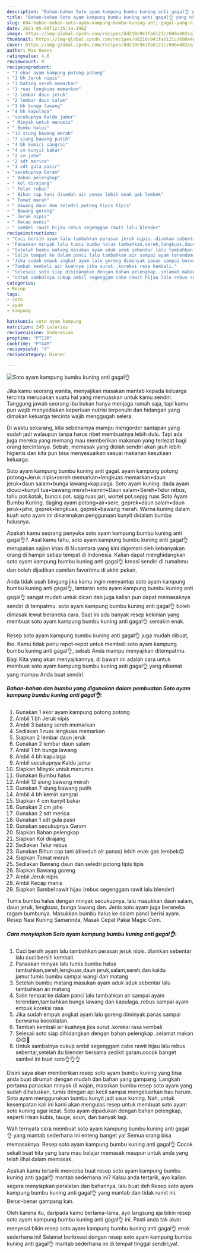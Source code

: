 ```yaml
---
description: "Bahan-bahan Soto ayam kampung bumbu kuning anti gagal👌 yang nikmat Untuk Jualan"
title: "Bahan-bahan Soto ayam kampung bumbu kuning anti gagal👌 yang nikmat Untuk Jualan"
slug: 604-bahan-bahan-soto-ayam-kampung-bumbu-kuning-anti-gagal-yang-nikmat-untuk-jualan
date: 2021-05-08T12:35:14.196Z
image: https://img-global.cpcdn.com/recipes/dd210c941fa6121c/680x482cq70/soto-ayam-kampung-bumbu-kuning-anti-gagal👌-foto-resep-utama.jpg
thumbnail: https://img-global.cpcdn.com/recipes/dd210c941fa6121c/680x482cq70/soto-ayam-kampung-bumbu-kuning-anti-gagal👌-foto-resep-utama.jpg
cover: https://img-global.cpcdn.com/recipes/dd210c941fa6121c/680x482cq70/soto-ayam-kampung-bumbu-kuning-anti-gagal👌-foto-resep-utama.jpg
author: Max Owens
ratingvalue: 4.6
reviewcount: 9
recipeingredient:
- "1 ekor ayam kampung potong potong"
- "1 bh Jeruk nipis"
- "3 batang sereh memarkan"
- "1 ruas lengkuas memarkan"
- "2 lembar daun jeruk"
- "2 lembar daun salam"
- "1 bh bunga lawang"
- "4 bh kapulaga"
- "secukupnya Kaldu jamur"
- " Minyak untuk menumis"
- " Bumbu halus"
- "12 siung bawang merah"
- "7 siung bawang putih"
- "4 bh kemiri sangrai"
- "4 cm kunyit bakar"
- "2 cm jahe"
- "2 sdt merica"
- "1 sdt gula pasir"
- "secukupnya Garam"
- " Bahan pelengkap"
- " Kol dirajang"
- " Telur rebus"
- " Bihun cap tani diseduh air panas lebih enak gak lembek"
- " Tomat merah"
- " Bawang daun dan seledri potong tipis tipis"
- " Bawang goreng"
- " Jeruk nipis"
- " Kecap manis"
- " Sambel rawit hijau rebus segenggam rawit lalu blender"
recipeinstructions:
- "Cuci bersih ayam lalu tambahkan perasan jeruk nipis..diamkan sebentar lalu cuci bersih kembali."
- "Panaskan minyak lalu tumis bumbu halus tambahkan,sereh,lengkuas,daun jeruk,salam,sereh,dan kaldu jamur.tumis bumbu sampai wangi dan matang"
- "Setelah bumbu matang masukan ayam aduk aduk sebentar lalu tambahkan air matang"
- "Salin tempat ke dalam panci lalu tambahkan air sampai ayam terendam,tambahkan bunga lawang dan kapulaga..rebus sampai ayam empuk.koreksi rasa"
- "Jika sudah empuk angkat ayam lalu goreng diminyak panas sampai berwarna kecoklatan."
- "Tambah kembali air kuahnya jika surut..koreksi rasa kembali."
- "Selesaii soto siap dihidangkan dengan bahan pelengkap..selamat makan 😊😊🤗"
- "Untuk sambalnya cukup ambil segenggam cabe rawit hijau lalu rebus sebentar,setelah itu blender bersama sedikit garam.cocok banget sambel ini buat soto👌👌👌"
categories:
- Resep
tags:
- soto
- ayam
- kampung

katakunci: soto ayam kampung 
nutrition: 245 calories
recipecuisine: Indonesian
preptime: "PT12M"
cooktime: "PT44M"
recipeyield: "4"
recipecategory: Dinner

---
```



![Soto ayam kampung bumbu kuning anti gagal👌](https://img-global.cpcdn.com/recipes/dd210c941fa6121c/680x482cq70/soto-ayam-kampung-bumbu-kuning-anti-gagal👌-foto-resep-utama.jpg)

Jika kamu seorang wanita, menyajikan masakan mantab kepada keluarga tercinta merupakan suatu hal yang memuaskan untuk kamu sendiri. Tanggung jawab seorang ibu bukan hanya menjaga rumah saja, tapi kamu pun wajib menyediakan keperluan nutrisi terpenuhi dan hidangan yang dimakan keluarga tercinta wajib menggugah selera.

Di waktu  sekarang, kita sebenarnya mampu mengorder santapan yang sudah jadi walaupun tanpa harus ribet membuatnya lebih dulu. Tapi ada juga mereka yang memang mau memberikan makanan yang terlezat bagi orang tercintanya. Sebab, memasak yang diolah sendiri akan jauh lebih higienis dan kita pun bisa menyesuaikan sesuai makanan kesukaan keluarga. 

Soto ayam kampung bumbu kuning anti gagal. ayam kampung potong potong•Jeruk nipis•sereh memarkan•lengkuas memarkan•daun jeruk•daun salam•bunga lawang•kapulaga. Soto ayam kuning. dada ayam dicuci•kunyit tua•bawang merah•kemiri•Daun salam•Sereh•Telur rebus, tahu pot.kotak, buncis pot. spjg ruas jari, wortel pot.sepjg ruas Soto Ayam Bumbu Kuning. daging ayam potong•air•sere, geprek•daun salam•daun jeruk•jahe, geprek•lengkuas, geprek•bawang merah. Warna kuning dalam kuah soto ayam ini dikarenakan penggunaan kunyit didalam bumbu halusnya.

Apakah kamu seorang penyuka soto ayam kampung bumbu kuning anti gagal👌?. Asal kamu tahu, soto ayam kampung bumbu kuning anti gagal👌 merupakan sajian khas di Nusantara yang kini digemari oleh kebanyakan orang di hampir setiap tempat di Indonesia. Kalian dapat menghidangkan soto ayam kampung bumbu kuning anti gagal👌 kreasi sendiri di rumahmu dan boleh dijadikan camilan favoritmu di akhir pekan.

Anda tidak usah bingung jika kamu ingin menyantap soto ayam kampung bumbu kuning anti gagal👌, lantaran soto ayam kampung bumbu kuning anti gagal👌 sangat mudah untuk dicari dan juga kalian pun dapat memasaknya sendiri di tempatmu. soto ayam kampung bumbu kuning anti gagal👌 boleh dimasak lewat beraneka cara. Saat ini ada banyak resep kekinian yang membuat soto ayam kampung bumbu kuning anti gagal👌 semakin enak.

Resep soto ayam kampung bumbu kuning anti gagal👌 juga mudah dibuat, lho. Kamu tidak perlu repot-repot untuk membeli soto ayam kampung bumbu kuning anti gagal👌, sebab Anda mampu menyajikan ditempatmu. Bagi Kita yang akan menyajikannya, di bawah ini adalah cara untuk membuat soto ayam kampung bumbu kuning anti gagal👌 yang nikamat yang mampu Anda buat sendiri.

<!--inarticleads1-->

##### Bahan-bahan dan bumbu yang digunakan dalam pembuatan Soto ayam kampung bumbu kuning anti gagal👌:

1. Gunakan 1 ekor ayam kampung potong potong
1. Ambil 1 bh Jeruk nipis
1. Ambil 3 batang sereh memarkan
1. Sediakan 1 ruas lengkuas memarkan
1. Siapkan 2 lembar daun jeruk
1. Gunakan 2 lembar daun salam
1. Ambil 1 bh bunga lawang
1. Ambil 4 bh kapulaga
1. Ambil secukupnya Kaldu jamur
1. Siapkan  Minyak untuk menumis
1. Gunakan  Bumbu halus
1. Ambil 12 siung bawang merah
1. Gunakan 7 siung bawang putih
1. Ambil 4 bh kemiri sangrai
1. Siapkan 4 cm kunyit bakar
1. Gunakan 2 cm jahe
1. Gunakan 2 sdt merica
1. Gunakan 1 sdt gula pasir
1. Gunakan secukupnya Garam
1. Siapkan  Bahan pelengkap
1. Siapkan  Kol dirajang
1. Sediakan  Telur rebus
1. Gunakan  Bihun cap tani (diseduh air panas) lebih enak gak lembek😊
1. Siapkan  Tomat merah
1. Sediakan  Bawang daun dan seledri potong tipis tipis
1. Siapkan  Bawang goreng
1. Ambil  Jeruk nipis
1. Ambil  Kecap manis
1. Siapkan  Sambel rawit hijau (rebus segenggam rawit lalu blender)


Tumis bumbu halus dengan minyak secukupnya, lalu masukkan daun salam, daun jeruk, lengkuas, bunga lawang dan. Jenis soto ayam juga beraneka ragam bumbunya. Masukkan bumbu halus ke dalam panci berisi ayam. Resep Nasi Kuning Samarinda, Masak Cepat Pakai Magic Com. 

<!--inarticleads2-->

##### Cara menyiapkan Soto ayam kampung bumbu kuning anti gagal👌:

1. Cuci bersih ayam lalu tambahkan perasan jeruk nipis..diamkan sebentar lalu cuci bersih kembali.
1. Panaskan minyak lalu tumis bumbu halus tambahkan,sereh,lengkuas,daun jeruk,salam,sereh,dan kaldu jamur.tumis bumbu sampai wangi dan matang
1. Setelah bumbu matang masukan ayam aduk aduk sebentar lalu tambahkan air matang
1. Salin tempat ke dalam panci lalu tambahkan air sampai ayam terendam,tambahkan bunga lawang dan kapulaga..rebus sampai ayam empuk.koreksi rasa
1. Jika sudah empuk angkat ayam lalu goreng diminyak panas sampai berwarna kecoklatan.
1. Tambah kembali air kuahnya jika surut..koreksi rasa kembali.
1. Selesaii soto siap dihidangkan dengan bahan pelengkap..selamat makan 😊😊🤗
1. Untuk sambalnya cukup ambil segenggam cabe rawit hijau lalu rebus sebentar,setelah itu blender bersama sedikit garam.cocok banget sambel ini buat soto👌👌👌


Disini saya akan memberikan resep soto ayam bumbu kuning yang bisa anda buat dirumah dengan mudah dan bahan yang gampang. Langkah pertama panaskan minyak di wajan, masukan bumbu resep soto ayam yang sudah dihaluskan, tumis dengan api kecil sampai mengeluarkan bau harum. Soto ayam menggunakan bumbu kunyit jadi saus kuning. Nah, untuk kesempatan kali ini kami akan mengulas resep untuk membuat soto ayam soto kuning agar lezat. Soto ayam dipadukan dengan bahan pelengkap, seperti irisan kubis, tauge, soun, dan banyak lagi. 

Wah ternyata cara membuat soto ayam kampung bumbu kuning anti gagal👌 yang mantab sederhana ini enteng banget ya! Semua orang bisa memasaknya. Resep soto ayam kampung bumbu kuning anti gagal👌 Cocok sekali buat kita yang baru mau belajar memasak maupun untuk anda yang telah lihai dalam memasak.

Apakah kamu tertarik mencoba buat resep soto ayam kampung bumbu kuning anti gagal👌 mantab sederhana ini? Kalau anda tertarik, ayo kalian segera menyiapkan peralatan dan bahannya, lalu buat deh Resep soto ayam kampung bumbu kuning anti gagal👌 yang mantab dan tidak rumit ini. Benar-benar gampang kan. 

Oleh karena itu, daripada kamu berlama-lama, ayo langsung aja bikin resep soto ayam kampung bumbu kuning anti gagal👌 ini. Pasti anda tak akan menyesal bikin resep soto ayam kampung bumbu kuning anti gagal👌 enak sederhana ini! Selamat berkreasi dengan resep soto ayam kampung bumbu kuning anti gagal👌 mantab sederhana ini di tempat tinggal sendiri,ya!.

